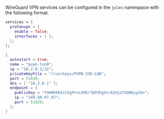 WireGuard VPN services can be configured in the `jules` namespace with the following format.

```nix
services = {
  protonvpn = {
    enable = false;
    interfaces = [ ];
  };
};
```

```nix
{
  autostart = true;
  name = "pvpn-tun0";
  ip = "10.2.0.2/32";
  privateKeyFile = "/run/keys/PVPN-336-CAN";
  port = 51820;
  dns = [ "10.2.0.1" ];
  endpoint = {
    publicKey = "Y46WhKEXcCGgPn+LXHDrlD93hgVzrA2mju7XQBbyyXU=";
    ip = "149.88.97.97";
    port = 51820;
  };
}
```
